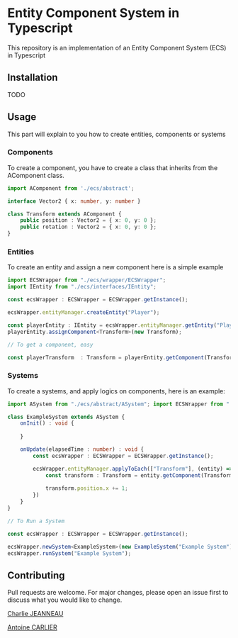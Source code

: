 # Entity Component System in Typescript

This repository is an implementation of an Entity Component System (ECS) in Typescript

## Installation

TODO

## Usage

This part will explain to you how to create entities, components or systems

### Components

To create a component, you have to create a class that inherits from the AComponent class.

```typescript
import AComponent from './ecs/abstract';

interface Vector2 { x: number, y: number }

class Transform extends AComponent {
    public position : Vector2 = { x: 0, y: 0 };
    public rotation : Vector2 = { x: 0, y: 0 };
}
```

### Entities

To create an entity and assign a new component here is a simple example

```typescript
import ECSWrapper from "./ecs/wrapper/ECSWrapper";
import IEntity from "./ecs/interfaces/IEntity";

const ecsWrapper : ECSWrapper = ECSWrapper.getInstance();

ecsWrapper.entityManager.createEntity("Player");

const playerEntity : IEntity = ecsWrapper.entityManager.getEntity("Player");
playerEntity.assignComponent<Transform>(new Transform);

// To get a component, easy

const playerTransform  : Transform = playerEntity.getComponent(Transform);
```

### Systems

To create a systems, and apply logics on components, here is an example:

```typescript
import ASystem from "./ecs/abstract/ASystem"; import ECSWrapper from "./ECSWrapper";

class ExampleSystem extends ASystem {
    onInit() : void {
        
    }

    onUpdate(elapsedTime : number) : void {
        const ecsWrapper : ECSWrapper = ECSWrapper.getInstance();

        ecsWrapper.entityManager.applyToEach(["Transform"], (entity) => {
            const transform : Transform = entity.getComponent(Transform);
    
            transform.position.x += 1;
        })
    }
}

// To Run a System

const ecsWrapper : ECSWrapper = ECSWrapper.getInstance();

ecsWrapper.newSystem<ExampleSystem>(new ExampleSystem("Example System"));
ecsWrapper.runSystem("Example System");

```

## Contributing
Pull requests are welcome. For major changes, please open an issue first to discuss what you would like to change.

[Charlie JEANNEAU](https://github.com/JeSuisCharlie1)

[Antoine CARLIER](https://github.com/Pywwo)
